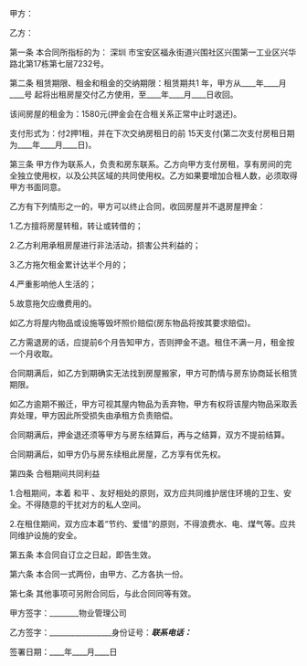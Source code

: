 
 


甲方：


乙方：


第一条 本合同所指标的为：
深圳
市宝安区福永街道兴围社区兴围第一工业区兴华路北第17栋第七层7232号。


第二条 租赁期限、租金和租金的交纳期限：租赁期共1 年，甲方从____年____月____号 起将出租房屋交付乙方使用，至____年____月____日收回。


该间房屋的租金为：1580元(押金会在合租关系正常中止时退还)。


支付形式为：付2押1租，并在下次交纳房租日的前 15天支付(第二次支付房租日期为____年____月____日)。


第三条 甲方作为联系人，负责和房东联系。乙方向甲方支付房租，享有房间的完全独立使用权，以及公共区域的共同使用权。乙方如果要增加合租人数，必须取得甲方书面同意。 



乙方有下列情形之一的，甲方可以终止合同，收回房屋并不退房屋押金：


1.乙方擅将房屋转租，转让或转借的；


2.乙方利用承租房屋进行非法活动，损害公共利益的；


3.乙方拖欠租金累计达半个月的；


4.严重影响他人生活的；


5.故意拖欠应缴费用的。


如乙方将屋内物品或设施等毁坏照价赔偿(房东物品将按其要求赔偿)。


乙方需退房的话，应提前6个月告知甲方，否则押金不退。租住不满一月，租金按一个月收取。


合同期满后，如乙方到期确实无法找到房屋搬家，甲方可酌情与房东协商延长租赁期限。


如乙方逾期不搬迁，甲方可视其屋内物品为丢弃物，甲方有权将该屋内物品采取丢弃处理，甲方因此所受损失由承租方负责赔偿。


合同期满后，押金退还须等甲方与房东结算后，再与之结算，双方不提前结算。


合同期满后，如甲方仍与房东续租此房屋，乙方享有优先权。


第四条 合租期间共同利益


1.合租期间，本着
和平
、友好相处的原则，双方应共同维护居住环境的卫生、安全。不得随意的干扰对方的私人空间。


2.在租住期间，双方应本着“节约、爱惜”的原则，不得浪费水、电、煤气等。应共同维护设施的安全。


第五条 本合同自订立之日起，即告生效。


第六条 本合同一式两份，由甲方、乙方各执一份。


第七条 其他事项可另附合同后，与此合同同等有效。


甲方签字：________物业管理公司


乙方签字：_________________身份证号：_________________联系电话：_________________


签署日期：____年____月____日

 


 

 
 
 
 
 
  


  
 

  


  


  
 
 
 
 

